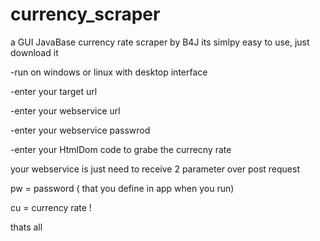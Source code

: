 # currency_scraper
a GUI JavaBase currency rate scraper by B4J
its simlpy easy to use, just download it 

-run on windows or linux with desktop interface 

-enter your target url

-enter your webservice url

-enter your webservice passwrod

-enter your HtmlDom code to grabe the currecny rate

your webservice is just need to receive 2 parameter over post request 

pw = password ( that you define in app when you run)

cu = currency rate ! 

thats all 



